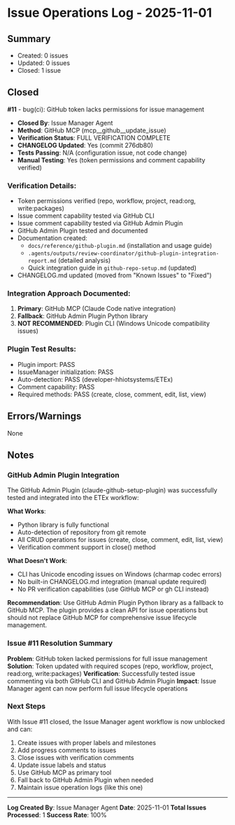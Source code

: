 # Issue Operations Log - 2025-11-01

## Summary
- Created: 0 issues
- Updated: 0 issues
- Closed: 1 issue

## Closed

**#11** - bug(ci): GitHub token lacks permissions for issue management
- **Closed By**: Issue Manager Agent
- **Method**: GitHub MCP (mcp__github__update_issue)
- **Verification Status**: FULL VERIFICATION COMPLETE
- **CHANGELOG Updated**: Yes (commit 276db80)
- **Tests Passing**: N/A (configuration issue, not code change)
- **Manual Testing**: Yes (token permissions and comment capability verified)

### Verification Details:
- Token permissions verified (repo, workflow, project, read:org, write:packages)
- Issue comment capability tested via GitHub CLI
- Issue comment capability tested via GitHub Admin Plugin
- GitHub Admin Plugin tested and documented
- Documentation created:
  - `docs/reference/github-plugin.md` (installation and usage guide)
  - `.agents/outputs/review-coordinator/github-plugin-integration-report.md` (detailed analysis)
  - Quick integration guide in `github-repo-setup.md` (updated)
- CHANGELOG.md updated (moved from "Known Issues" to "Fixed")

### Integration Approach Documented:
1. **Primary**: GitHub MCP (Claude Code native integration)
2. **Fallback**: GitHub Admin Plugin Python library
3. **NOT RECOMMENDED**: Plugin CLI (Windows Unicode compatibility issues)

### Plugin Test Results:
- Plugin import: PASS
- IssueManager initialization: PASS
- Auto-detection: PASS (developer-hhiotsystems/ETEx)
- Comment capability: PASS
- Required methods: PASS (create, close, comment, edit, list, view)

## Errors/Warnings
None

## Notes

### GitHub Admin Plugin Integration

The GitHub Admin Plugin (claude-github-setup-plugin) was successfully tested and integrated into the ETEx workflow:

**What Works**:
- Python library is fully functional
- Auto-detection of repository from git remote
- All CRUD operations for issues (create, close, comment, edit, list, view)
- Verification comment support in close() method

**What Doesn't Work**:
- CLI has Unicode encoding issues on Windows (charmap codec errors)
- No built-in CHANGELOG.md integration (manual update required)
- No PR verification capabilities (use GitHub MCP or gh CLI instead)

**Recommendation**:
Use GitHub Admin Plugin Python library as a fallback to GitHub MCP. The plugin provides a clean API for issue operations but should not replace GitHub MCP for comprehensive issue lifecycle management.

### Issue #11 Resolution Summary

**Problem**: GitHub token lacked permissions for full issue management
**Solution**: Token updated with required scopes (repo, workflow, project, read:org, write:packages)
**Verification**: Successfully tested issue commenting via both GitHub CLI and GitHub Admin Plugin
**Impact**: Issue Manager agent can now perform full issue lifecycle operations

### Next Steps

With Issue #11 closed, the Issue Manager agent workflow is now unblocked and can:
1. Create issues with proper labels and milestones
2. Add progress comments to issues
3. Close issues with verification comments
4. Update issue labels and status
5. Use GitHub MCP as primary tool
6. Fall back to GitHub Admin Plugin when needed
7. Maintain issue operation logs (like this one)

---

**Log Created By**: Issue Manager Agent
**Date**: 2025-11-01
**Total Issues Processed**: 1
**Success Rate**: 100%
